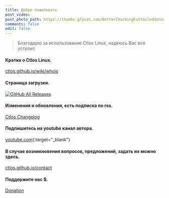 ```yaml
---
title: Добро пожаловать
post_video: 
post_photo_path: https://thumbs.gfycat.com/BetterCharmingFattaileddunnart-small.gif
comments: false
edit: false
---
```


> Благодарю за использование Ctlos Linux, надеюсь Вас все устроит.

#### Кратко о Ctlos Linux.
[ctlos.github.io/wiki/whois](https://ctlos.github.io/wiki/whois)

#### Cтраница загрузки.
[![GitHub All Releases](https://img.shields.io/github/downloads/ctlos/ctlosiso/total.svg)](https://ctlos.github.io/get)

#### Изменения и обновления, есть подписка по rss.
[Ctlos Changelog](https://ctlos.github.io/wiki/changelog)

#### Подпишитесь на youtube канал автора.
[youtube.com](https://youtube.com/channel/UCPCp_ZnMKEwYdnA_YfOZrZg?sub_confirmation=1){:target="_blank"}

#### В случае возникновения вопросов, предложений, задать их можно здесь.
[ctlos.github.io/contact](https://ctlos.github.io/contact)

#### Поддержите нас $.
[Donation](https://ctlos.github.io/donat)